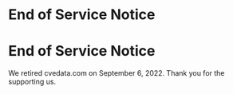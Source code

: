 End of Service Notice
==============
# End of Service Notice

We retired cvedata.com on September 6, 2022. Thank you for the supporting us.
